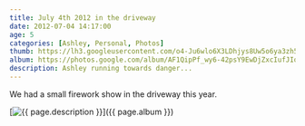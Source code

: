 ```yaml
---
title: July 4th 2012 in the driveway
date: 2012-07-04 14:17:00
age: 5
categories: [Ashley, Personal, Photos]
thumb: https://lh3.googleusercontent.com/o4-Ju6wlo6X3LDhjys8Uw5o6ya3zh5wtxeD4T_0FR2KpVIEZCoPcIiBsmoa2liHaqH0RauCQaneOO04OqBc3cSDMJskm6FoXn6whvCQm4Vs3utXzKYjWHCjaC1Sl_mzpGcetehdrP3ulVAKZRvFnmAY0FPfPk3MfbeOsGUXNkome_BtlusqyTB6-ef1Ma12_7uEZFMYwmU30oga6WxrECAz4DaiT3T8EOcBxk3AaqJS1AXC3BumpZBM-NT7Y3aw67YHhc0FyCQPS3l8-aWn5NkGv6pCxwELHNyotMktj_pH-K-5_okYyjiC_q0X1WjVLGfkdFPXJefwaQMjK4b4jPqEVSLiOH02_9aHfvTHRtgY4kkB0LvL5QHvqoqXVbiXlLfewe5C8B8y5xVuBv-EZBxgcWDvwkWh-4S0wGzx0BR91VMQU-_E42jq_p_uXTJNamdLHL0YMNZ0zXpwF8DGD0zQPz87mH-qT9G22DamBmHcFIdkkqxnv1AreLssG-jGnpucQLSPIp2WhX59_bgIn8Jqgp4iqVT37fIzhthrCtvJgnIWwrfKwyNB9EoAtJ1KHlIM4dvXzMqVJwHuBcAcWTtvbcZCQM8M0PMbB9pw0TCghY5A1ueowjfQ5TlMoWqs4pu8O_svCEVbkRQ-uQ2_d2vWX=w435-h326-no
album: https://photos.google.com/album/AF1QipPf_wy6-42psY9EwDjZxcIufJIq6V0cZi5iNDeY
description: Ashley running towards danger...
---
```

We had a small firework show in the driveway this year.

[<img src="{{ page.thumb }}" alt="{{ page.description }}" class="wyseguys-album"/>]({{ page.album }})
